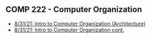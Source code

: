 ## COMP 222 - Computer Organization
- [8/31/21: Intro to Computer Organization (Architecture)](notes/8-31.html)
- [8/31/21: Intro to Computer Organization cont.](notes/9-2.html)